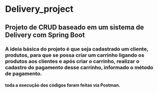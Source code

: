 # Delivery_project

## Projeto de CRUD baseado em um sistema de Delivery com Spring Boot

### A ideia básica do projeto é que seja cadastrado um cliente, produtos, para que se possa criar um carrinho ligando os produtos aos clientes e após criar o carrinho, realizar o cadastro do pagamento desse carrinho, informado o método de pagamento.

#### toda a execução dos códigos foram feitas via Postman.
